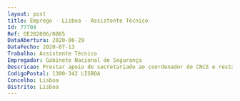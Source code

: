 ```yaml
--- 
layout: post
title: Emprego - Lisboa - Assistente Técnico
Id: 77704
Ref: OE202006/0865
DataAbertura: 2020-06-29
DataFecho: 2020-07-13
Trabalho: Assistente Técnico
Empregador: Gabinete Nacional de Segurança
Descricao: Prestar apoio de secretariado ao coordenador do CNCS e restantes departamentos  proceder à gestão e manutenção das agendas de trabalho do coordenador e restantes departamentos  proceder ao atendimento, assegurando a transmissão da comunicação entre os diversos departamentos, garantindo a prestação de informações, orientação e encaminhamento necessário  garantir o registo, classificação, encaminhamento e arquivo de expediente na plataforma de gestão documental  tratar das providências necessárias para o agendamento, marcação, preparação e realização de reuniões de trabalho, de eventos, de formações e cursos em ambiente interno ou externo e no país ou no estrangeiro  rececionar pessoas externas às instalações e encaminhá las  agendar viagens e estadias, nacionais e internacionais e articular com a logística, domínio básico da língua inglesa.
CodigoPostal: 1300-342 LISBOA
Concelho: Lisboa
Distrito: Lisboa
--- 
```

